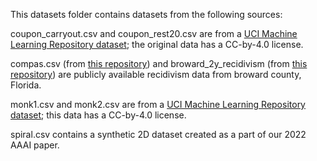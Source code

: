 This datasets folder contains datasets from the following sources: 

coupon_carryout.csv and coupon_rest20.csv are from a [UCI Machine Learning Repository dataset](https://archive.ics.uci.edu/dataset/603/in+vehicle+coupon+recommendation); the original data has a CC-by-4.0 license. 

compas.csv (from [this repository](https://github.com/propublica/compas-analysis/blob/master/compas-scores-two-years.csv)) and broward_2y_recidivism (from [this repository](https://github.com/BeanHam/interpretable-machine-learning/blob/master/broward/data/broward_data.csv)) are publicly available recidivism data from broward county, Florida.

monk1.csv and monk2.csv are from a [UCI Machine Learning Repository dataset](https://archive.ics.uci.edu/dataset/70/monk+s+problems); this data has a CC-by-4.0 license. 

spiral.csv contains a synthetic 2D dataset created as a part of our 2022 AAAI paper.
